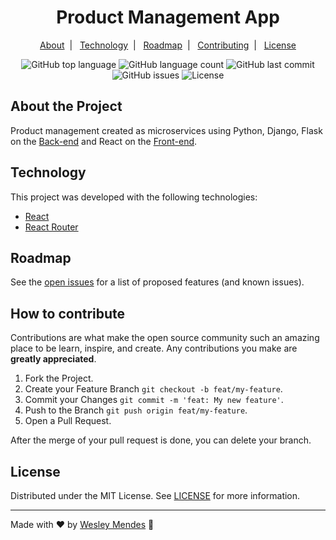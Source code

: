 <h1 align="center">
  Product Management App
  <br />
</h1>

<p align="center">
  <a href="#about-the-project">About</a>&nbsp;&nbsp;|&nbsp;&nbsp;
  <a href="#technology">Technology</a>&nbsp;&nbsp;|&nbsp;&nbsp;
  <a href="#roadmap">Roadmap</a>&nbsp;&nbsp;|&nbsp;&nbsp;
  <a href="#how-to-contribute">Contributing</a>&nbsp;&nbsp;|&nbsp;&nbsp;
  <a href="#license">License</a>
</p>

<p align="center">
  <img alt="GitHub top language" src="https://img.shields.io/github/languages/top/wesgtox/product-management-app?style=plastic" />
  <img alt="GitHub language count" src="https://img.shields.io/github/languages/count/wesgtox/product-management-app?style=plastic" />
  <img alt="GitHub last commit" src="https://img.shields.io/github/last-commit/wesgtox/product-management-app?style=plastic" />
  <img alt="GitHub issues" src="https://img.shields.io/github/issues/wesgtox/product-management-app?style=plastic" />
  <img alt="License" src="https://img.shields.io/github/license/wesgtox/product-management-app?style=plastic" />
</p>


## About the Project

Product management created as microservices using Python, Django, Flask on the [Back-end](https://github.com/WesGtoX/product-management) and React on the [Front-end](https://github.com/WesGtoX/product-management-app).


## Technology 

This project was developed with the following technologies:

- [React](https://reactjs.org/)
- [React Router](https://reactrouter.com/)


## Roadmap

See the [open issues](https://github.com/WesGtoX/product-management-app/issues) for a list of proposed features (and known issues).


## How to contribute

Contributions are what make the open source community such an amazing place to be learn, inspire, and create. Any contributions you make are **greatly appreciated**.

1. Fork the Project.
2. Create your Feature Branch `git checkout -b feat/my-feature`.  
3. Commit your Changes `git commit -m 'feat: My new feature'`.  
4. Push to the Branch `git push origin feat/my-feature`.  
5. Open a Pull Request.  

After the merge of your pull request is done, you can delete your branch.  


## License

Distributed under the MIT License. See [LICENSE](LICENSE) for more information.

---

Made with ♥ by [Wesley Mendes](https://wesleymendes.com/) :wave:
